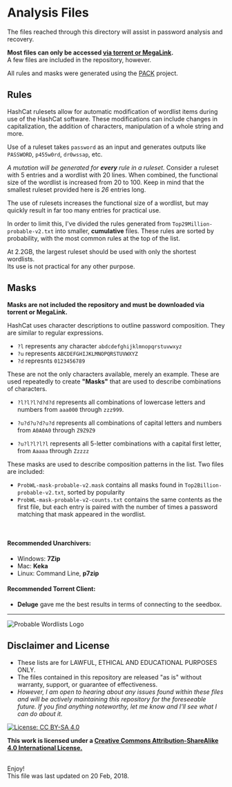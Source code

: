 # Analysis Files



The files reached through this directory will assist in password analysis and recovery.<br>

__Most files can only be accessed [via torrent or MegaLink](Downloads.md).__ <br>
A few files are included in the repository, however.

All rules and masks were generated using the [PACK](https://github.com/iphelix/pack) project.



## Rules

HashCat rulesets allow for automatic modification of wordlist items during use of the HashCat software. These modifications can include changes in capitalization, the addition of characters, manipulation of a whole string and more.


Use of a ruleset takes `password` as an input and generates outputs like `PASSWORD`, `p455w0rd`, `dr0wssap`, etc.


*A mutation will be generated for __every__ rule in a ruleset.* Consider a ruleset with 5 entries and a wordlist with 20 lines. When combined, the functional size of the wordlist is increased from 20 to 100. Keep in mind that the smallest ruleset provided here is *26* entries long.

The use of rulesets increases the functional size of a wordlist, but may quickly result in far too many entries for practical use.

In order to limit this, I've divided the rules generated from `Top29Million-probable-v2.txt` into smaller, __cumulative__ files. These rules are sorted by probability, with the most common rules at the top of the list.

At 2.2GB, the largest ruleset should be used with only the shortest wordlists.<br>
Its use is not practical for any other purpose.


## Masks

__Masks are not included the repository and must be downloaded via torrent or MegaLink.__

HashCat uses character descriptions to outline password composition. They are similar to regular expressions.

* `?l` represents any character  `abdcdefghijklmnopqrstuvwxyz`
* `?u` represents `ABCDEFGHIJKLMNOPQRSTUVWXYZ`
* `?d` represnts `0123456789`

These are not the only characters available, merely an example.
These are used repeatedly to create __"Masks"__ that are used to describe combinations of characters.

* `?l?l?l?d?d?d` represents all combinations of lowercase letters and numbers from `aaa000` through `zzz999`.

* `?u?d?u?d?u?d` represents all combinations of capital letters and numbers from `A0A0A0` through `Z9Z9Z9`

* `?u?l?l?l?l` represents all 5-letter combinations with a capital first letter, from `Aaaaa` through `Zzzzz`



These masks are used to describe composition patterns in the list.
Two files are included:

* `ProbWL-mask-probable-v2.mask` contains all masks found in `Top2Billion-probable-v2.txt`, sorted by popularity
* `ProbWL-mask-probable-v2-counts.txt` contains the same contents as the first file, but each entry is paired with the number of times a password matching that mask appeared in the wordlist.


<br>

#### Recommended Unarchivers:
* Windows: __7Zip__
* Mac: __Keka__
* Linux: Command Line, __p7zip__

#### Recommended Torrent Client:
* __Deluge__ gave me the best results in terms of connecting to the seedbox.


***

![Probable Wordlists Logo](https://raw.githubusercontent.com/berzerk0/Probable-Wordlists/master/ProbableWordlistLogo.png)

## Disclaimer and License
 + These lists are for LAWFUL, ETHICAL AND EDUCATIONAL PURPOSES ONLY.
 + The files contained in this repository are released "as is" without warranty, support, or guarantee of effectiveness.
 + *However, I am open to hearing about any issues found within these files and will be actively maintaining this repository for the foreseeable future. If you find anything noteworthy, let me know and I'll see what I can do about it.*

 [![License: CC BY-SA 4.0](https://img.shields.io/badge/License-CC%20BY--SA%204.0-lightgrey.svg)](http://creativecommons.org/licenses/by-sa/4.0/)

 __This work is licensed under a [Creative Commons Attribution-ShareAlike 4.0 International License.](https://creativecommons.org/licenses/by-sa/4.0/)__

<br>
Enjoy!


<br>
This file was last updated on 20 Feb, 2018.
